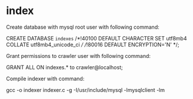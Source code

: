 # index

Create database with mysql root user with following command:

CREATE DATABASE `indexes` /*!40100 DEFAULT CHARACTER SET utf8mb4 COLLATE utf8mb4_unicode_ci */ /*!80016 DEFAULT ENCRYPTION='N' */;

Grant permissions to crawler user with following command:

GRANT ALL ON indexes.* to crawler@localhost;

Compile indexer with command:

gcc -o indexer indexer.c -g -I/usr/include/mysql -lmysqlclient -lm
